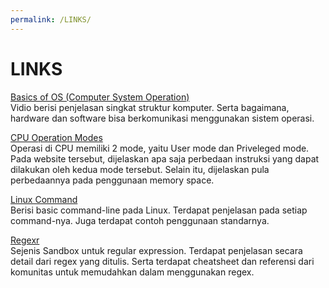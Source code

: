 ```yaml
---
permalink: /LINKS/
---
```


# LINKS

[Basics of OS (Computer System Operation)](https://www.youtube.com/watch?v=VjPgYcQqqN0&ab_channel=NesoAcademy)<br>
Vidio berisi penjelasan singkat struktur komputer. Serta bagaimana, hardware dan software bisa berkomunikasi menggunakan sistem operasi.

[CPU Operation Modes](http://resource.renesas.com/lib/eng/e_learnig/sh4/07/index.html)<br>
Operasi di CPU memiliki 2 mode, yaitu User mode dan Priveleged mode. Pada website tersebut, dijelaskan apa saja perbedaan instruksi yang dapat dilakukan oleh kedua mode tersebut. Selain itu, dijelaskan pula perbedaannya pada penggunaan memory space.

[Linux Command](https://www.hostinger.com/tutorials/linux-commands)<br>
Berisi basic command-line pada Linux. Terdapat penjelasan pada setiap command-nya. Juga terdapat contoh penggunaan standarnya.

[Regexr](https://regexr.com/)<br>
Sejenis Sandbox untuk regular expression. Terdapat penjelasan secara detail dari regex yang ditulis. Serta terdapat cheatsheet dan referensi dari komunitas untuk memudahkan dalam menggunakan regex.

